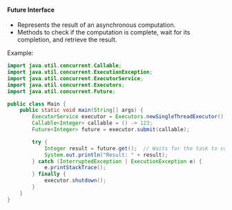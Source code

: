 #### Future Interface

- Represents the result of an asynchronous computation.
- Methods to check if the computation is complete, wait for its completion, and retrieve the result.

Example:
```java
import java.util.concurrent.Callable;
import java.util.concurrent.ExecutionException;
import java.util.concurrent.ExecutorService;
import java.util.concurrent.Executors;
import java.util.concurrent.Future;

public class Main {
    public static void main(String[] args) {
        ExecutorService executor = Executors.newSingleThreadExecutor();
        Callable<Integer> callable = () -> 123;
        Future<Integer> future = executor.submit(callable);

        try {
            Integer result = future.get();  // Waits for the task to complete and retrieves the result
            System.out.println("Result: " + result);
        } catch (InterruptedException | ExecutionException e) {
            e.printStackTrace();
        } finally {
            executor.shutdown();
        }
    }
}
```

